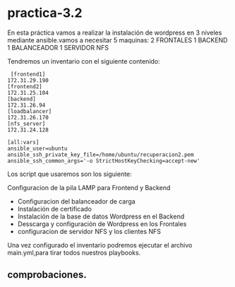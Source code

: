 # practica-3.2
En esta práctica vamos a realizar la instalación de wordpress en 3 niveles mediante ansible.vamos a necesitar 5 maquinas:
 2 FRONTALES
 1 BACKEND
 1 BALANCEADOR
 1 SERVIDOR NFS

 Tendremos un inventario con el siguiente contenido:
````
 [frontend1]
172.31.29.190
[frontend2]
172.31.25.104
[backend]
172.31.26.94
[loadbalancer]
172.31.26.170
[nfs_server]
172.31.24.128

[all:vars]
ansible_user=ubuntu
ansible_ssh_private_key_file=/home/ubuntu/recuperacion2.pem
ansible_ssh_common_args='-o StrictHostKeyChecking=accept-new'
````

Los script que usaremos son los siguiente:

Configuracion de la pila LAMP para Frontend y Backend
- Configuracion del balanceador de carga
- Instalación de certificado
- Instalación de la base de datos Wordpress en el Backend
- Desscarga y configuración de Wordpress en los Frontales
- configuracion de servidor NFS y los clientes NFS

Una vez configurado el inventario podremos ejecutar el archivo main.yml,para tirar todos nuestros playbooks.

## comprobaciones.